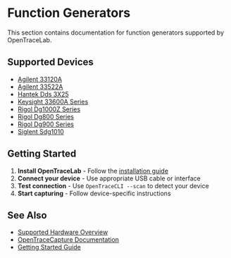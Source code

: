 # Function Generators
This section contains documentation for function generators supported by OpenTraceLab.
## Supported Devices
- [Agilent 33120A](agilent-33120a.md)
- [Agilent 33522A](agilent-33522a.md)
- [Hantek Dds 3X25](hantek-dds-3x25.md)
- [Keysight 33600A Series](keysight-33600a-series.md)
- [Rigol Dg1000Z Series](rigol-dg1000z-series.md)
- [Rigol Dg800 Series](rigol-dg800-series.md)
- [Rigol Dg900 Series](rigol-dg900-series.md)
- [Siglent Sdg1010](siglent-sdg1010.md)
## Getting Started
1. **Install OpenTraceLab** - Follow the [installation guide](../../get-started/install.md)
2. **Connect your device** - Use appropriate USB cable or interface
3. **Test connection** - Use `OpenTraceCLI --scan` to detect your device
4. **Start capturing** - Follow device-specific instructions
## See Also
- [Supported Hardware Overview](../supported-hardware.md)
- [OpenTraceCapture Documentation](../../opentracecapture/overview.md)
- [Getting Started Guide](../../get-started/capture-first-trace.md)
